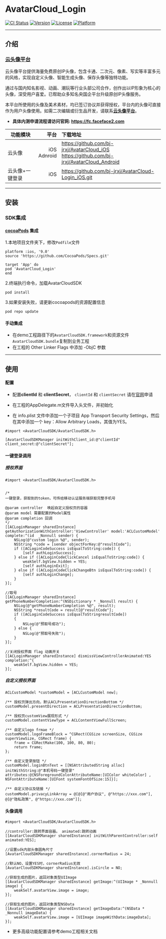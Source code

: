 # AvatarCloud_Login

[![CI Status](https://img.shields.io/travis/bj-jrxj/AvatarCloudSDK.svg?style=flat)](https://travis-ci.org/bj-jrxj/AvatarCloudSDK)
[![Version](https://img.shields.io/cocoapods/v/AvatarCloudSDK.svg?style=flat)](https://cocoapods.org/pods/AvatarCloudSDK)
[![License](https://img.shields.io/cocoapods/l/AvatarCloudSDK.svg?style=flat)](https://cocoapods.org/pods/AvatarCloudSDK)
[![Platform](https://img.shields.io/cocoapods/p/AvatarCloudSDK.svg?style=flat)](https://cocoapods.org/pods/AvatarCloudSDK)



---
## 介绍

### [云头像平台](https://fc.faceface2.com)

云头像平台提供海量免费原创IP头像，包含卡通、二次元、像素、写实等丰富多元的风格，实现自定义头像、智能生成头像、保存头像等独特功能。

通过与国内知名影视、动画、潮玩等行业头部公司合作，创作出以IP形象为核心的头像，深受用户喜爱。已帮助众多知名央国企平台升级原创IP头像服务。

本平台所使用的头像及美术素材，均已签订协议并获得授权，平台内的头像可直接作为用户头像使用。如需二次编辑或衍生品开发，请联系[**云头像平台**](https://fc.faceface2.com)。



* **具体内测申请流程请访问官网: https://fc.faceface2.com**

|功能模块|平台|下载地址|
|-|-------:|:------|
|云头像|iOS<br>Adnroid|https://github.com/bj-jrxj/AvatarCloud_iOS<br>https://github.com/bj-jrxj/AvatarCloud_Android|
|云头像+一键登录|iOS|https://github.com/bj-jrxj/AvatarCloud-Login_iOS.git|


---
## 安装


### SDK集成

#### [cocoaPods](https://cocoapods.org) 集成

1.本地项目文件夹下，修改`Podfile`文件

```
platform :ios, '9.0'
source 'https://github.com/CocoaPods/Specs.git'

target 'App' do
pod 'AvatarCloud_Login'
end
```

2.终端执行命令，加载AvatarCloudSDK
```
pod install
```

3.如果安装失败，请更新cocoapods的资源配置信息
```
pod repo update
```

#### 手动集成
  * 在demo工程路径下的`AvatarCloudSDK.framework`和资源文件`AvatarCloudSDK.bundle`复制到业务工程
  * 在工程的 Other Linker Flags 中添加 -ObjC 参数



---
## 使用

#### 配置

* 配置**clientId** 和 **clientSecret**， `clientId` 和 `clientSecret` 请在[官网](https://fc.faceface2.com)申请

* 在工程的AppDelegate.m文件导入头文件，并初始化

* 在 info.plist 文件中添加一个子项目 App Transport Security Settings，然后在其中添加一个 key：Allow Arbitrary Loads，其值为YES。

```
#import <AvatarCloudSDK/AvatarCloudSDK.h>
    
[AvatarCloudSDKManager initWithClient_id:@"clientId" client_secret:@"clientSecret"];
```

#### 一键登录调用


##### 授权界面
```
#import <AvatarCloudSDK/AvatarCloudSDK.h>


/*
一键登录，获取到的token，可传给移动认证服务端获取完整手机号

@param controller  唤起自定义授权页的容器
@param model 需要配置的Model属性
@param completion 回调
*/
[[ACLoginManager sharedInstance] getAuthorizationWithController:'ViewController' model:'ACLCustomModel' complete:^(id  _Nonnull sender) {
    NSLog(@"custom login %@", sender);
    NSString *code = [sender objectForKey:@"resultCode"];
    if ([ACLoginCodeSuccess isEqualToString:code]) {
        [self authLoginSuccess];
    } else if ([ACLoginCodeClickCancel isEqualToString:code]) {
        weakSelf.bgView.hidden = YES;
        [self authLoginExit];
    } else if ([ACLoginCodeClickChangeBtn isEqualToString:code]) {
        [self authLoginChange];
    }
}];

//取号
[[ACLoginManager sharedInstance] getPhoneNumberCompletion:^(NSDictionary * _Nonnull result) {
    NSLog(@"getPhoneNumberCompletion %@", result);
    NSString *resultCode = result[@"resultCode"];
    if ([ACLoginCodeSuccess isEqualToStringresultCode])
    {
        NSLog(@"预取号成功");
    } else {
        NSLog(@"预取号失败");
    }
}];

//关闭授权界面 flag 动画开关
[[ACLoginManager sharedInstance] dismissViewControllerAnimated:YES completion:^{
    weakSelf.bgView.hidden = YES;
}];
```

##### 自定义授权界面
```
ACLCustomModel *customModel = [ACLCustomModel new];

/** 授权页弹出方向，默认ACLPresentationDirectionBottom */
customModel.presentDirection = ACLPresentationDirectionBottom;

/** 授权页customView展现形式 */
customModel.contentViewType = ACLContentViewFullScreen;

/** 自定义logo frmae */
customModel.logoFrameBlock = ^CGRect(CGSize screenSize, CGSize superViewSize, CGRect frame) {
    frame = CGRectMake(100, 100, 80, 80);
    return frame;
};

/** 自定义登录按钮 */
customModel.loginBtnText = [[NSAttributedString alloc] initWithString:@"本机号码一键登录" attributes:@{NSForegroundColorAttributeName:[UIColor whiteColor] , NSFontAttributeName:[UIFont systemFontOfSize:15]}];

/** 自定义协议及链接 */
customModel.privacyLinkArray = @[@[@"用户协议", @"https://xxx.com"], @[@"隐私政策", @"https://xxx.com"]];

```

#### 头像调用

```
#import <AvatarCloudSDK/AvatarCloudSDK.h>

//controller:跳转界面容器。 animated:跳转动画
[[AvatarCloudSDKManager sharedInstance] initWithParentController:self animated:YES];

//设置sdk内部头像圆角尺寸
[AvatarCloudSDKManager sharedInstance].cornerRadius = 24;

//默认NO，设置YES时，cornerRadius无效
[AvatarCloudSDKManager sharedInstance].isCircle = NO;

//获取生成的图片，返回对象类型UIImage
[[AvatarCloudSDKManager sharedInstance] getImage:^(UIImage * _Nonnull image) {
    weakSelf.avatarView.image = image;
}];

//获取生成的图片，返回对象类型NSData
[[AvatarCloudSDKManager sharedInstance] getImageData:^(NSData * _Nonnull imageData) {
    weakSelf.avatarView.image = [UIImage imageWithData:imageData];
}];
```

* 更多高级功能配置请参考demo工程相关文档
